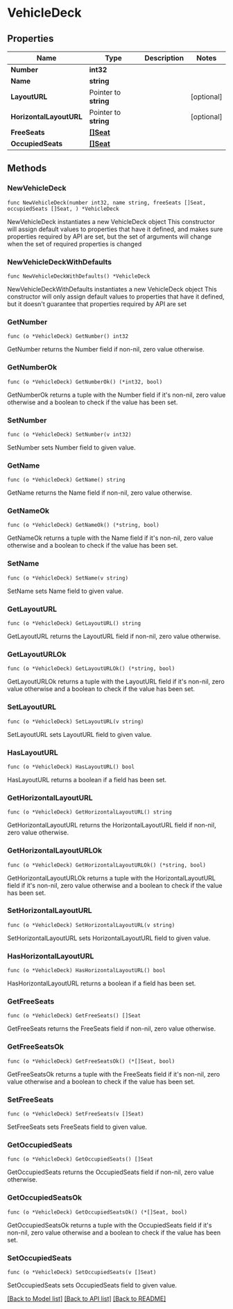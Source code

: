 # VehicleDeck

## Properties

Name | Type | Description | Notes
------------ | ------------- | ------------- | -------------
**Number** | **int32** |  | 
**Name** | **string** |  | 
**LayoutURL** | Pointer to **string** |  | [optional] 
**HorizontalLayoutURL** | Pointer to **string** |  | [optional] 
**FreeSeats** | [**[]Seat**](Seat.md) |  | 
**OccupiedSeats** | [**[]Seat**](Seat.md) |  | 

## Methods

### NewVehicleDeck

`func NewVehicleDeck(number int32, name string, freeSeats []Seat, occupiedSeats []Seat, ) *VehicleDeck`

NewVehicleDeck instantiates a new VehicleDeck object
This constructor will assign default values to properties that have it defined,
and makes sure properties required by API are set, but the set of arguments
will change when the set of required properties is changed

### NewVehicleDeckWithDefaults

`func NewVehicleDeckWithDefaults() *VehicleDeck`

NewVehicleDeckWithDefaults instantiates a new VehicleDeck object
This constructor will only assign default values to properties that have it defined,
but it doesn't guarantee that properties required by API are set

### GetNumber

`func (o *VehicleDeck) GetNumber() int32`

GetNumber returns the Number field if non-nil, zero value otherwise.

### GetNumberOk

`func (o *VehicleDeck) GetNumberOk() (*int32, bool)`

GetNumberOk returns a tuple with the Number field if it's non-nil, zero value otherwise
and a boolean to check if the value has been set.

### SetNumber

`func (o *VehicleDeck) SetNumber(v int32)`

SetNumber sets Number field to given value.


### GetName

`func (o *VehicleDeck) GetName() string`

GetName returns the Name field if non-nil, zero value otherwise.

### GetNameOk

`func (o *VehicleDeck) GetNameOk() (*string, bool)`

GetNameOk returns a tuple with the Name field if it's non-nil, zero value otherwise
and a boolean to check if the value has been set.

### SetName

`func (o *VehicleDeck) SetName(v string)`

SetName sets Name field to given value.


### GetLayoutURL

`func (o *VehicleDeck) GetLayoutURL() string`

GetLayoutURL returns the LayoutURL field if non-nil, zero value otherwise.

### GetLayoutURLOk

`func (o *VehicleDeck) GetLayoutURLOk() (*string, bool)`

GetLayoutURLOk returns a tuple with the LayoutURL field if it's non-nil, zero value otherwise
and a boolean to check if the value has been set.

### SetLayoutURL

`func (o *VehicleDeck) SetLayoutURL(v string)`

SetLayoutURL sets LayoutURL field to given value.

### HasLayoutURL

`func (o *VehicleDeck) HasLayoutURL() bool`

HasLayoutURL returns a boolean if a field has been set.

### GetHorizontalLayoutURL

`func (o *VehicleDeck) GetHorizontalLayoutURL() string`

GetHorizontalLayoutURL returns the HorizontalLayoutURL field if non-nil, zero value otherwise.

### GetHorizontalLayoutURLOk

`func (o *VehicleDeck) GetHorizontalLayoutURLOk() (*string, bool)`

GetHorizontalLayoutURLOk returns a tuple with the HorizontalLayoutURL field if it's non-nil, zero value otherwise
and a boolean to check if the value has been set.

### SetHorizontalLayoutURL

`func (o *VehicleDeck) SetHorizontalLayoutURL(v string)`

SetHorizontalLayoutURL sets HorizontalLayoutURL field to given value.

### HasHorizontalLayoutURL

`func (o *VehicleDeck) HasHorizontalLayoutURL() bool`

HasHorizontalLayoutURL returns a boolean if a field has been set.

### GetFreeSeats

`func (o *VehicleDeck) GetFreeSeats() []Seat`

GetFreeSeats returns the FreeSeats field if non-nil, zero value otherwise.

### GetFreeSeatsOk

`func (o *VehicleDeck) GetFreeSeatsOk() (*[]Seat, bool)`

GetFreeSeatsOk returns a tuple with the FreeSeats field if it's non-nil, zero value otherwise
and a boolean to check if the value has been set.

### SetFreeSeats

`func (o *VehicleDeck) SetFreeSeats(v []Seat)`

SetFreeSeats sets FreeSeats field to given value.


### GetOccupiedSeats

`func (o *VehicleDeck) GetOccupiedSeats() []Seat`

GetOccupiedSeats returns the OccupiedSeats field if non-nil, zero value otherwise.

### GetOccupiedSeatsOk

`func (o *VehicleDeck) GetOccupiedSeatsOk() (*[]Seat, bool)`

GetOccupiedSeatsOk returns a tuple with the OccupiedSeats field if it's non-nil, zero value otherwise
and a boolean to check if the value has been set.

### SetOccupiedSeats

`func (o *VehicleDeck) SetOccupiedSeats(v []Seat)`

SetOccupiedSeats sets OccupiedSeats field to given value.



[[Back to Model list]](../README.md#documentation-for-models) [[Back to API list]](../README.md#documentation-for-api-endpoints) [[Back to README]](../README.md)



